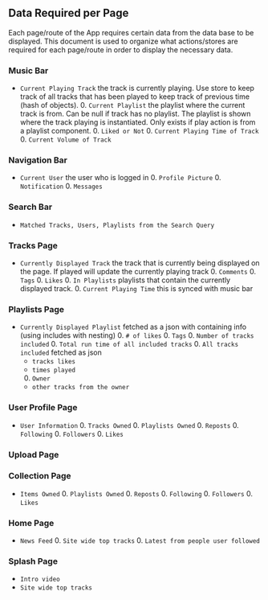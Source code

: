 ## Data Required per Page

Each page/route of the App requires certain data from the data base to be displayed. This document is used to organize what actions/stores are required for each page/route in order to display the necessary data.

### Music Bar
  * `Current Playing Track` the track is currently playing. Use store to keep track of all tracks that has been played to keep track of previous time (hash of objects).
    0. `Current Playlist` the playlist where the current track is from. Can be null if track has no               playlist. The playlist is shown where the track playing is instantiated. Only exists if play action is from a playlist component.
    0. `Liked or Not`
    0. `Current Playing Time of Track`
    0. `Current Volume of Track`

### Navigation Bar
  * `Current User` the user who is logged in
    0. `Profile Picture`
    0. `Notification`
    0. `Messages`

### Search Bar
  * `Matched Tracks, Users, Playlists from the Search Query`
### Tracks Page
  * `Currently Displayed Track` the track that is currently being displayed on the page. If played will update the currently playing track
    0. `Comments`
    0. `Tags`
    0. `Likes`
    0. `In Playlists` playlists that contain the currently displayed track.
    0. `Current Playing Time` this is synced with music bar

### Playlists Page
  * `Currently Displayed Playlist` fetched as a json with containing info (using includes with nesting)
    0. `# of likes`
    0. `Tags`
    0. `Number of tracks included`
    0. `Total run time of all included tracks`
    0. `All tracks included` fetched as json
      * `tracks likes`
      * `times played`
    0. `Owner`
      * `other tracks from the owner`


### User Profile Page
  * `User Information`
    0. `Tracks Owned`
    0. `Playlists Owned`
    0. `Reposts`
    0. `Following`
    0. `Followers`
    0. `Likes`

### Upload  Page

### Collection  Page
  * `Items Owned`
    0. `Playlists Owned`
    0. `Reposts`
    0. `Following`
    0. `Followers`
    0. `Likes`
### Home Page
  * `News Feed`
    0. `Site wide top tracks`
    0. `Latest from people user followed`

### Splash Page
  * `Intro video`
  * `Site wide top tracks`
